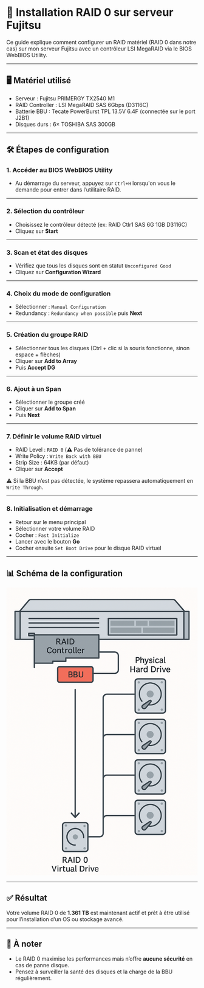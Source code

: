 # 🚀 Installation RAID 0 sur serveur Fujitsu

Ce guide explique comment configurer un RAID matériel (RAID 0 dans notre cas) sur mon serveur Fujitsu avec un contrôleur LSI MegaRAID via le BIOS WebBIOS Utility.

---

## 🖥️ Matériel utilisé

- Serveur : Fujitsu PRIMERGY TX2540 M1
- RAID Controller : LSI MegaRAID SAS 6Gbps (D3116C)
- Batterie BBU : Tecate PowerBurst TPL 13.5V 6.4F (connectée sur le port J2B1)
- Disques durs : 6× TOSHIBA SAS 300GB

---

## 🛠️ Étapes de configuration

### 1. Accéder au BIOS WebBIOS Utility
- Au démarrage du serveur, appuyez sur `Ctrl+H` lorsqu'on vous le demande pour entrer dans l’utilitaire RAID.

---

### 2. Sélection du contrôleur
- Choisissez le contrôleur détecté (ex: RAID Ctlr1 SAS 6G 1GB D3116C)
- Cliquez sur **Start**

---

### 3. Scan et état des disques
- Vérifiez que tous les disques sont en statut `Unconfigured Good`
- Cliquez sur **Configuration Wizard**

---

### 4. Choix du mode de configuration
- Sélectionner : `Manual Configuration`
- Redundancy : `Redundancy when possible` puis **Next**

---

### 5. Création du groupe RAID
- Sélectionner tous les disques (Ctrl + clic si la souris fonctionne, sinon espace + flèches)
- Cliquer sur **Add to Array**
- Puis **Accept DG**

---

### 6. Ajout à un Span
- Sélectionner le groupe créé
- Cliquer sur **Add to Span**
- Puis **Next**

---

### 7. Définir le volume RAID virtuel
- RAID Level : `RAID 0` (⚠️ Pas de tolérance de panne)
- Write Policy : `Write Back with BBU`
- Strip Size : 64KB (par défaut)
- Cliquer sur **Accept**

⚠️ Si la BBU n’est pas détectée, le système repassera automatiquement en `Write Through`.

---

### 8. Initialisation et démarrage
- Retour sur le menu principal
- Sélectionner votre volume RAID
- Cocher : `Fast Initialize`
- Lancer avec le bouton **Go**
- Cocher ensuite `Set Boot Drive` pour le disque RAID virtuel

---

## 📊 Schéma de la configuration

![RAID setup diagram](raid_setup.png)

---

## ✅ Résultat

Votre volume RAID 0 de **1.361 TB** est maintenant actif et prêt à être utilisé pour l’installation d’un OS ou stockage avancé.

---

## 📎 À noter

- Le RAID 0 maximise les performances mais n’offre **aucune sécurité** en cas de panne disque.
- Pensez à surveiller la santé des disques et la charge de la BBU régulièrement.
